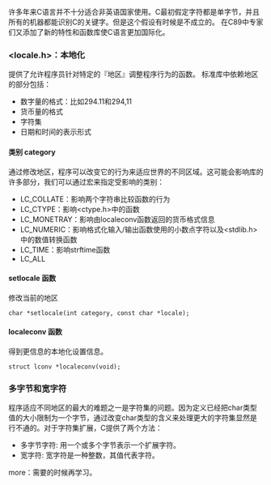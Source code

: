 <!--
author: 刘青
date: 2017-03-05
title: 国际化特性
tags: 
category: clang/c_programming
status: publish
type: note
summary: 
-->

许多年来C语言并不十分适合非英语国家使用。C最初假定字符都是单字节，并且所有的机器都能识别C的关键字。但是这个假设有时候是不成立的。
在C89中专家们又添加了新的特性和函数库使C语言更加国际化。

### <locale.h\>：本地化
提供了允许程序员针对特定的『地区』调整程序行为的函数。
标准库中依赖地区的部分包括：
- 数字量的格式：比如294.11和294,11
- 货币量的格式
- 字符集
- 日期和时间的表示形式

#### 类别 category
通过修改地区，程序可以改变它的行为来适应世界的不同区域。这可能会影响库的许多部分，我们可以通过宏来指定受影响的类别：
- LC_COLLATE：影响两个字符串比较函数的行为
- LC_CTYPE：影响<ctype.h\>中的函数
- LC_MONETRAY：影响由localeconv函数返回的货币格式信息
- LC_NUMERIC：影响格式化输入/输出函数使用的小数点字符以及<stdlib.h\>中的数值转换函数
- LC_TIME：影响strftime函数
- LC_ALL

#### setlocale 函数
修改当前的地区

```
char *setlocale(int category, const char *locale);
```

#### localeconv 函数
得到更信息的本地化设置信息。

```
struct lconv *localeconv(void);
```

### 多字节和宽字符
程序适应不同地区的最大的难题之一是字符集的问题。因为定义已经把char类型值的大小限制为一个字节，通过改变char类型的含义来处理更大的字符集显然是行不通的。对于字符集扩展，C提供了两个方法：
- 多字节字符: 用一个或多个字节表示一个扩展字符。
- 宽字符: 宽字符是一种整数，其值代表字符。

more：需要的时候再学习。
